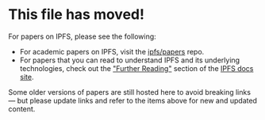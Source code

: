 # This file has moved!

For papers on IPFS, please see the following:
- For academic papers on IPFS, visit the [ipfs/papers](https://github.com/ipfs/papers) repo.
- For papers that you can read to understand IPFS and its underlying technologies, check out the ["Further Reading"](https://docs.ipfs.tech/concepts/further-reading/academic-papers) section of the [IPFS docs site](https://docs.ipfs.tech).

Some older versions of papers are still hosted here to avoid breaking links — but please update links and refer to the items above for new and updated content.

